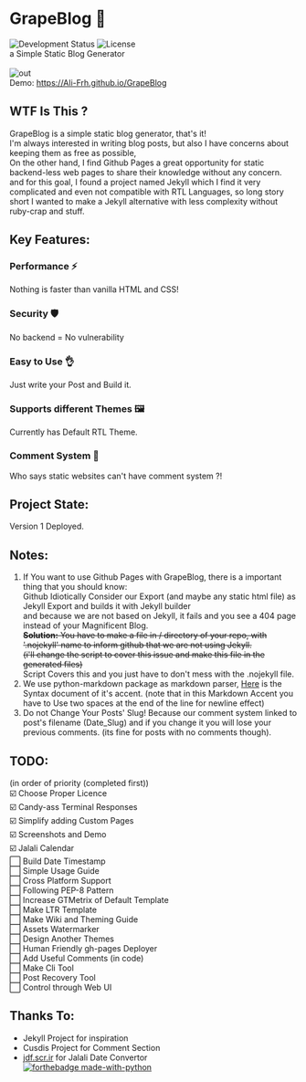 # GrapeBlog 🍇
![Development Status](https://img.shields.io/badge/Development%20Status-Beta-green)
![License](https://img.shields.io/badge/License-MIT-blue) \
a Simple Static Blog Generator <br/> <br/>
![out](https://user-images.githubusercontent.com/16538325/185813590-ecf3ee2d-44d4-4ab1-aa9a-bcf8aa17afdd.gif) \
Demo: https://Ali-Frh.github.io/GrapeBlog


## WTF Is This ?
GrapeBlog is a simple static blog generator, that's it!\
I'm always interested in writing blog posts, but also I have concerns about keeping them as free as possible,\
On the other hand, I find Github Pages a great opportunity for static backend-less web pages to share their knowledge without any concern.\
and for this goal, I found a project named Jekyll which I find it very complicated and even not compatible with RTL Languages, so long story short I wanted to make a Jekyll alternative with less complexity without ruby-crap and stuff.

## Key Features:
### Performance ⚡
Nothing is faster than vanilla HTML and CSS!
### Security 🛡️ 
No backend = No vulnerability
### Easy to Use 👌 
Just write your Post and Build it.
### Supports different Themes 🖼️
Currently has Default RTL Theme.
### Comment System 💬         
Who says static websites can't have comment system ?!

## Project State:
Version 1 Deployed.

## Notes:
1. If You want to use Github Pages with GrapeBlog, there is a important thing that you should know:\
Github Idiotically Consider our Export (and maybe any static html file) as Jekyll Export and builds it with Jekyll builder \
and because we are not based on Jekyll, it fails and you see a 404 page instead of your Magnificent Blog. \
~~**Solution:** You have to make a file in / directory of your repo, with '.nojekyll' name to inform github that we are not using Jekyll. \
(i'll change the script to cover this issue and make this file in the generated files)~~\
Script Covers this and you just have to don't mess with the .nojekyll file.
2. We use python-markdown package as markdown parser, [Here](https://daringfireball.net/projects/markdown/syntax) is the Syntax document of it's accent.
(note that in this Markdown Accent you have to Use two spaces at the end of the line for newline effect)
3. Do not Change Your Posts' Slug! Because our comment system linked to post's filename (Date_Slug) and if you change it you will lose your previous comments. (its fine for posts with no comments though).

## TODO:
(in order of priority (completed first)) \
☑️ Choose Proper Licence \
☑️ Candy-ass Terminal Responses \
☑️ Simplify adding Custom Pages \
☑️ Screenshots and Demo \
☑️ Jalali Calendar \
⬜ Build Date Timestamp \
⬜ Simple Usage Guide \
⬜ Cross Platform Support \
⬜ Following PEP-8 Pattern \
⬜ Increase GTMetrix of Default Template \
⬜ Make LTR Template \
⬜ Make Wiki and Theming Guide \
⬜ Assets Watermarker \
⬜ Design Another Themes \
⬜ Human Friendly gh-pages Deployer \
⬜ Add Useful Comments (in code) \
⬜ Make Cli Tool \
⬜ Post Recovery Tool \
⬜ Control through Web UI 

## Thanks To:
- Jekyll Project for inspiration 
- Cusdis Project for Comment Section
- [jdf.scr.ir](https://jdf.scr.ir/jdf/python) for Jalali Date Convertor \
[![forthebadge made-with-python](http://ForTheBadge.com/images/badges/made-with-python.svg)](https://www.python.org/)

